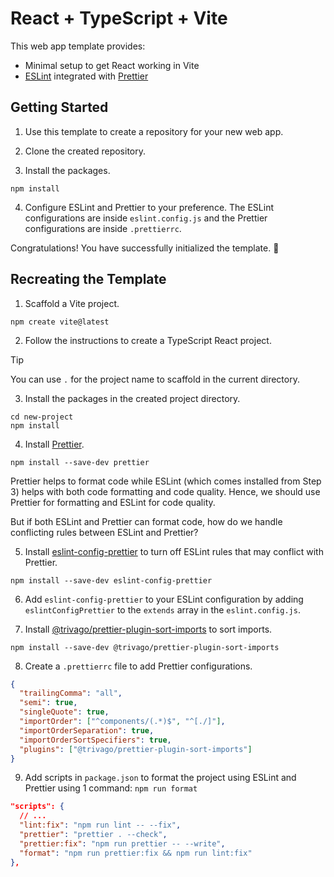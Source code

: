 # React + TypeScript + Vite

This web app template provides:

- Minimal setup to get React working in Vite
- [ESLint](https://eslint.org/) integrated with [Prettier](https://prettier.io/)

## Getting Started

1. Use this template to create a repository for your new web app.

2. Clone the created repository.

3. Install the packages.

```
npm install
```

4. Configure ESLint and Prettier to your preference. The ESLint configurations are inside `eslint.config.js` and the Prettier configurations are inside `.prettierrc`.

Congratulations! You have successfully initialized the template. 🎉

## Recreating the Template

1. Scaffold a Vite project.

```
npm create vite@latest
```

2. Follow the instructions to create a TypeScript React project.

> [!TIP]
> You can use `.` for the project name to scaffold in the current directory.

3. Install the packages in the created project directory.

```
cd new-project
npm install
```

4. Install [Prettier](https://prettier.io/).

```
npm install --save-dev prettier
```

Prettier helps to format code while ESLint (which comes installed from Step 3) helps with both code formatting and code quality. Hence, we should use Prettier for formatting and ESLint for code quality.

But if both ESLint and Prettier can format code, how do we handle conflicting rules between ESLint and Prettier?

5. Install [eslint-config-prettier](https://github.com/prettier/eslint-config-prettier) to turn off ESLint rules that may conflict with Prettier.

```
npm install --save-dev eslint-config-prettier
```

6. Add `eslint-config-prettier` to your ESLint configuration by adding `eslintConfigPrettier` to the `extends` array in the `eslint.config.js`.

7. Install [@trivago/prettier-plugin-sort-imports](https://github.com/trivago/prettier-plugin-sort-imports) to sort imports.

```
npm install --save-dev @trivago/prettier-plugin-sort-imports
```

8. Create a `.prettierrc` file to add Prettier configurations.

```json
{
  "trailingComma": "all",
  "semi": true,
  "singleQuote": true,
  "importOrder": ["^components/(.*)$", "^[./]"],
  "importOrderSeparation": true,
  "importOrderSortSpecifiers": true,
  "plugins": ["@trivago/prettier-plugin-sort-imports"]
}
```

9. Add scripts in `package.json` to format the project using ESLint and Prettier using 1 command: `npm run format`

```json
"scripts": {
  // ...
  "lint:fix": "npm run lint -- --fix",
  "prettier": "prettier . --check",
  "prettier:fix": "npm run prettier -- --write",
  "format": "npm run prettier:fix && npm run lint:fix"
},
```
